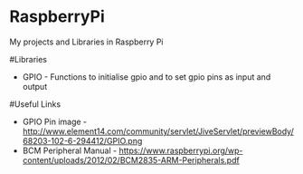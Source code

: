 # RaspberryPi
My projects and Libraries in Raspberry Pi

#Libraries
  * GPIO - Functions to initialise gpio and to set gpio pins as input and output

#Useful Links
 * GPIO Pin image -http://www.element14.com/community/servlet/JiveServlet/previewBody/68203-102-6-294412/GPIO.png
 * BCM Peripheral Manual - https://www.raspberrypi.org/wp-content/uploads/2012/02/BCM2835-ARM-Peripherals.pdf
